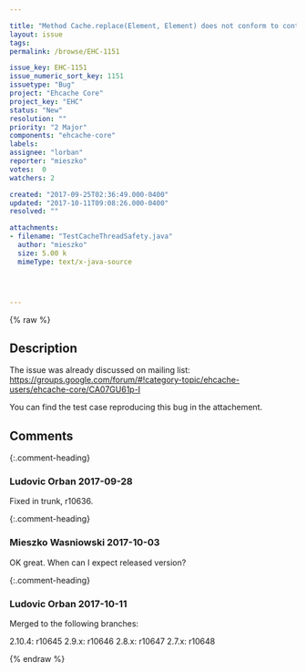 ```yaml
---

title: "Method Cache.replace(Element, Element) does not conform to contract if used with LocalTransactionStore"
layout: issue
tags: 
permalink: /browse/EHC-1151

issue_key: EHC-1151
issue_numeric_sort_key: 1151
issuetype: "Bug"
project: "Ehcache Core"
project_key: "EHC"
status: "New"
resolution: ""
priority: "2 Major"
components: "ehcache-core"
labels: 
assignee: "lorban"
reporter: "mieszko"
votes:  0
watchers: 2

created: "2017-09-25T02:36:49.000-0400"
updated: "2017-10-11T09:08:26.000-0400"
resolved: ""

attachments:
- filename: "TestCacheThreadSafety.java"
  author: "mieszko"
  size: 5.00 k
  mimeType: text/x-java-source




---
```


{% raw %}

## Description

<div markdown="1" class="description">

The issue was already discussed on mailing list:
https://groups.google.com/forum/#!category-topic/ehcache-users/ehcache-core/CA07GU61p-I

You can find the test case reproducing this bug in the attachement.

</div>

## Comments


{:.comment-heading}
### **Ludovic Orban** <span class="date">2017-09-28</span>

<div markdown="1" class="comment">

Fixed in trunk, r10636.

</div>


{:.comment-heading}
### **Mieszko Wasniowski** <span class="date">2017-10-03</span>

<div markdown="1" class="comment">

OK great. When can I expect released version?

</div>


{:.comment-heading}
### **Ludovic Orban** <span class="date">2017-10-11</span>

<div markdown="1" class="comment">

Merged to the following branches:

2.10.4: r10645
 2.9.x: r10646
 2.8.x: r10647
 2.7.x: r10648


</div>



{% endraw %}
